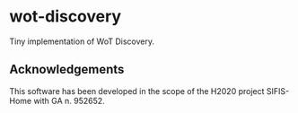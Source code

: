 # wot-discovery

Tiny implementation of WoT Discovery.

## Acknowledgements

This software has been developed in the scope of the H2020 project SIFIS-Home with GA n. 952652.
